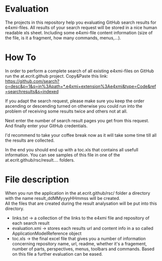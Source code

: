 Evaluation
==========

The projects in this repository help you evaluating GitHub search results for e4xmi-files.
All results of your search request will be stored in a nice human readable xls sheet. Including some e4xmi-file content information (size of the file, is it a fragment, how many commands, menus,...).

How To
==========
In order to perform a complete search of all existing e4xmi-files on GitHub run the at.ecrit.github project.
Copy&Paste this link:
https://github.com/search?o=desc&p=1&q=in%3Apath+*.e4xmi+extension%3Ae4xmi&type=Code&ref=searchresults&s=indexed

If you adapt the search request, please make sure you keep the order ascending or descending turned on otherwise you could run into the problem of receiving some results twice and others not at all.

Next enter the number of search result pages you get from this request.
And finally enter your GitHub credentials.

I'd recommend to take your coffee break now as it will take some time till all the results are collected.

In the end you should end up with a toc.xls that contains all usefull information. You can see samples of this file in one of the at.ecrit.github/rsc/result.... folders.

File description
==========
When you run the application in the at.ecrit.github/rsc/ folder a directory with the name result_ddMMyyyyHHmmss will be created.  
All the files that are created during the result analysation will be put into this directory.
* links.txt -> a collection of the links to the e4xmi file and repository of each search result
* evaluation.xmi -> stores each results url and content info in a so called ApplicationModelReference object
* toc.xls -> the final excel file that gives you a number of information concerning repository name, url, readme, whether it's a fragement, number of parts, perspectives, menus, toolbars and commands.
Based on this file a further evaluation can be eased.
